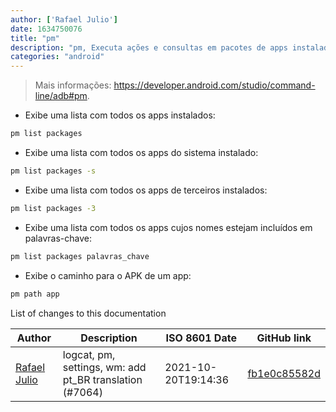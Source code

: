```yaml
---
author: ['Rafael Julio']
date: 1634750076
title: "pm"
description: "pm, Executa ações e consultas em pacotes de apps instalados no dispositivo."
categories: "android"
---
```

> Mais informações: <https://developer.android.com/studio/command-line/adb#pm>.

- Exibe uma lista com todos os apps instalados:

```bash
pm list packages
```

- Exibe uma lista com todos os apps do sistema instalado:

```bash
pm list packages -s
```

- Exibe uma lista com todos os apps de terceiros instalados:

```bash
pm list packages -3
```

- Exibe uma lista com todos os apps cujos nomes estejam incluídos em palavras-chave:

```bash
pm list packages palavras_chave
```

- Exibe o caminho para o APK de um app:

```bash
pm path app
```
List of changes to this documentation


Author | Description | ISO 8601 Date | GitHub link
------|-----|-----|-----
[Rafael Julio](mailto:development@rafifos.dev) | logcat, pm, settings, wm: add pt_BR translation (#7064) | 2021-10-20T19:14:36 | [fb1e0c85582d](https://github.com/tldr-pages/tldr/commit/fb1e0c85582da98e8c7816cd3a9c27f769ed19ba)

